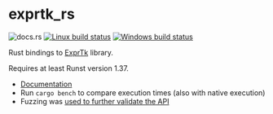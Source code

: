 # exprtk_rs

![docs.rs](https://docs.rs/exprtk_rs/badge.svg)
[![Linux build status](https://api.travis-ci.org/markschl/exprtk_rs.png)](https://travis-ci.org/markschl/exprtk_rs)
[![Windows build status](https://ci.appveyor.com/api/projects/status/github/markschl/exprtk_rs?svg=true)](https://ci.appveyor.com/project/markschl/exprtk_rs)

Rust bindings to [ExprTk](http://www.partow.net/programming/exprtk/) library.

Requires at least Runst version 1.37.

* [Documentation](https://docs.rs/exprtk_rs)
* Run `cargo bench` to compare execution times (also with native execution)
* Fuzzing was [used to further validate the API](FUZZING.md)
